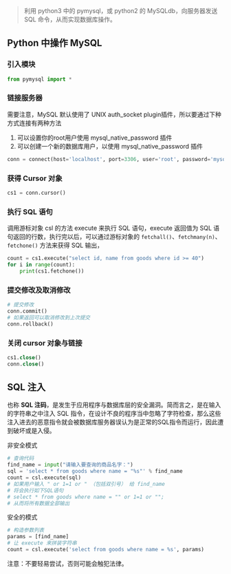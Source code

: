 >  利用 python3 中的 pymysql，或 python2 的 MySQLdb，向服务器发送 SQL 命令，从而实现数据库操作。

## Python 中操作 MySQL 

### 引入模块

```python
from pymysql import *
```

### 链接服务器

需要注意，MySQL 默认使用了 UNIX auth_socket plugin插件，所以要通过下种方式连接有两种方法

1. 可以设置你的root用户使用 mysql_native_password 插件
2. 可以创建一个新的数据库用户，以使用 mysql_native_password 插件

```python
conn = connect(host='localhost', port=3306, user='root', password='mysql', database='jing_dong', charset='utf8')
```

### 获得 Cursor 对象

```python
cs1 = conn.cursor()
```

### 执行 SQL 语句

调用游标对象 csl 的方法 execute 来执行 SQL 语句，execute 返回值为 SQL 语句返回的行数，执行完以后，可以通过游标对象的 `fetchall()`、`fetchmany(n)`、`fetchone()` 方法来获得  SQL 输出，

```python
count = cs1.execute("select id, name from goods where id >= 40")
for i in range(count):
    print(cs1.fetchone())
```

### 提交修改及取消修改

```python
# 提交修改
conn.commit()
# 如果返回可以取消修改到上次提交
conn.rollback()
```

### 关闭 cursor 对象与链接

```sql
cs1.close()
conn.close()
```

## SQL 注入

也称 **SQL 注码**，是发生于应用程序与数据库层的安全漏洞。简而言之，是在输入的字符串之中注入 SQL 指令，在设计不良的程序当中忽略了字符检查，那么这些注入进去的恶意指令就会被数据库服务器误认为是正常的SQL指令而运行，因此遭到破坏或是入侵。

非安全模式

```python
# 查询代码
find_name = input("请输入要查询的商品名字：")
sql = 'select * from goods where name = "%s"' % find_name
count = csl.execute(sql)
# 如果用户输入 " or 1=1 or " （包括双引号） 给 find_name
# 将会执行如下SQL语句
# select * from goods where name = "" or 1=1 or "";
# 从而将所有数据全部输出
```

安全的模式

```python
# 构造参数列表
params = [find_name]
# 让 execute 来拼装字符串
count = csl.execute('select from goods where name = %s', params)
```

注意：不要轻易尝试，否则可能会触犯法律。
